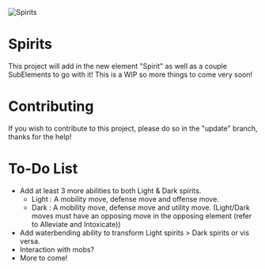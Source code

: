 ![Spirits](https://i.imgur.com/E7wOT0n.jpg)
# Spirits
This project will add in the new element "Spirit" as well as a couple SubElements to go with it! This is a WIP so more things to come very soon!

# Contributing
If you wish to contribute to this project, please do so in the "update" branch, thanks for the help!

# To-Do List
- Add at least 3 more abilities to both Light & Dark spirits.
	- Light : A mobility move, defense move and offense move.
	- Dark : A mobility move, defense move and utility move.
	(Light/Dark moves must have an opposing move in the opposing element (refer to Alleviate and Intoxicate))
- Add waterbending ability to transform Light spirits > Dark spirits or vis versa.
- Interaction with mobs?
- More to come!
